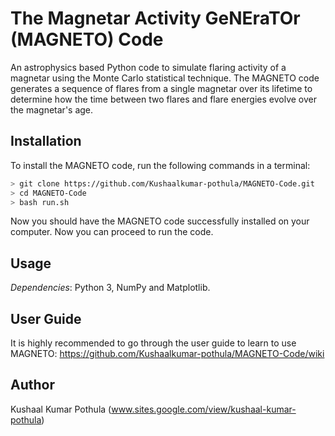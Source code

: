 # The Magnetar Activity GeNEraTOr (MAGNETO) Code
An astrophysics based Python code to simulate flaring activity of a magnetar using the Monte Carlo statistical technique. 
The MAGNETO code generates a sequence of flares from a single magnetar over its lifetime to determine how the time between two flares and flare energies evolve over the magnetar's age.


## Installation

To install the MAGNETO code, run the following commands in a terminal:
```bash
> git clone https://github.com/Kushaalkumar-pothula/MAGNETO-Code.git
> cd MAGNETO-Code
> bash run.sh
```
Now you should have the MAGNETO code successfully installed on your computer. Now you can proceed to run the code.

## Usage
*Dependencies*: Python 3, NumPy and Matplotlib. 

## User Guide
It is highly recommended to go through the user guide to learn to use MAGNETO: https://github.com/Kushaalkumar-pothula/MAGNETO-Code/wiki

## Author
Kushaal Kumar Pothula (www.sites.google.com/view/kushaal-kumar-pothula)
